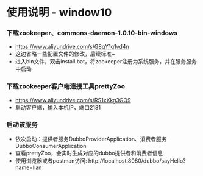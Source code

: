 # 使用说明 - window10

### 下载zookeeper、commons-daemon-1.0.10-bin-windows 
- https://www.aliyundrive.com/s/G8qY1q1vd4n
- 这边省略一些配置文件的修改，后续标准~
- 进入bin文件，双击install.bat，将zookeeper注册为系统服务，并在服务服务中启动


### 下载zookeeper客户端连接工具prettyZoo
- https://www.aliyundrive.com/s/RS1xXkg3GQ9
- 启动客户端，输入本机IP，端口2181


### 启动该服务
- 依次启动：提供者服务DubboProviderApplication、消费者服务DubboConsumerApplication
- 查看prettyZoo，会实时生成对应的dubbo提供者和消费者信息
- 使用浏览器或者postman访问: http://localhost:8080/dubbo/sayHello?name=lian